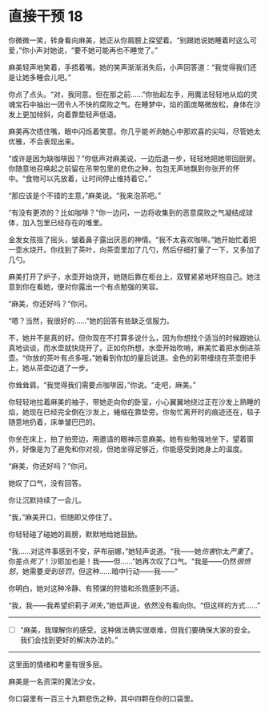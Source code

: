 # 直接干预 18

你微微一笑，转身看向麻美，她正从你肩膀上探望着。“别跟她说她睡着时这么可爱，”你小声对她说，“要不她可能再也不睡觉了。”

麻美轻声地笑着，手捂着嘴。她的笑声渐渐消失后，小声回答道：“我觉得我们还是让她多睡会儿吧。”

你点了点头。“对，我同意。但在那之前……”你抬起左手，用魔法轻轻地从焰的灵魂宝石中抽出一团令人不快的腐败之气。在睡梦中，焰的面庞略微放松，身体在沙发上更加倾斜，向着靠垫轻声低语。

麻美再次捂住嘴，眼中闪烁着笑意。你几乎能*听到*她心中那欢喜的尖叫，尽管她太优雅，不会表现出来。

“或许是因为缺咖啡因？”你低声对麻美说，一边后退一步，轻轻地把她带回厨房。你随意地召唤起之前留在吊带包里的悲伤之种，包包无声地飘到你张开的怀中。“食物可以先放着，让时间停止维持着它。”

“那应该是个不错的主意，”麻美说。“我来泡茶吧。”

“有没有更浓的？比如咖啡？”你一边问，一边将收集到的恶意腐败之气凝结成球体，加入包里已经存在的堆里。

金发女孩摇了摇头，皱着鼻子露出厌恶的神情。“我不太喜欢咖啡。”她开始忙着把一壶水烧开。你找到了茶叶，向茶壶里加了几勺，然后仔细打量了一下，又多加了几勺。

麻美打开了炉子，水壶开始烧开，她随后靠在柜台上，双臂紧紧地环抱自己。她注意到你在看她，便对你露出一个有点勉强的笑容。

“麻美，你还好吗？”你问。

“嗯？当然，我很好的……”她的回答有些缺乏信服力。

不，她并不是真的好。但你现在不打算多说什么，因为你想找个适当的时候跟她认真地谈谈，而水壶就快烧开了。正如你所想，水壶开始吹哨，麻美忙着把水倒进茶壶。“你放的茶叶有点多哦，”她看到你加的量后说道。金色的彩带缠绕在茶壶把手上，她从茶壶边退了一步。

你耸耸肩。“我觉得我们需要点咖啡因，”你说。“走吧，麻美。”

你轻轻地拉着麻美的袖子，带她走向你的卧室，小心翼翼地绕过正在沙发上熟睡的焰，她现在已经完全倒在沙发上，蜷缩在靠垫旁。你匆忙离开时的痕迹还在，毯子随意地扔着，床单皱巴巴的。

你坐在床上，拍了拍旁边，用邀请的眼神示意麻美。她有些勉强地坐下，望着窗外，好像是为了避免和你对视，但她坐得足够近，你能感受到她身上的温度。

“麻美，你还好吗？”你问。

她叹了口气，没有回答。

你让沉默持续了一会儿。

“我，”麻美开口，但随即又停住了。

你轻轻碰了碰她的肩膀，默默地给她鼓励。

“我……对这件事感到不安，萨布丽娜，”她轻声说道。“我——她*伤害*你太*严重*了。你差点*死了*！沙耶加也是！我——但……”她再次叹了口气。“我是——仍然*很愤怒*，她需要*受到惩罚*，但这种……暗中行动——我——”

你明白，她对这种冷静、有预谋的狩猎和杀戮感到不适。

“我，我——我希望织莉子*消失*，”她低声说，依然没有看向你。“但这样的方式……”

---

- [ ] “麻美，我理解你的感受。这种做法确实很艰难，但我们要确保大家的安全。我们会找到更好的解决办法的。”

---

这里面的情绪和考量有很多层。

麻美是一名资深的魔法少女。

你口袋里有一百三十九颗悲伤之种，其中四颗在你的口袋里。
